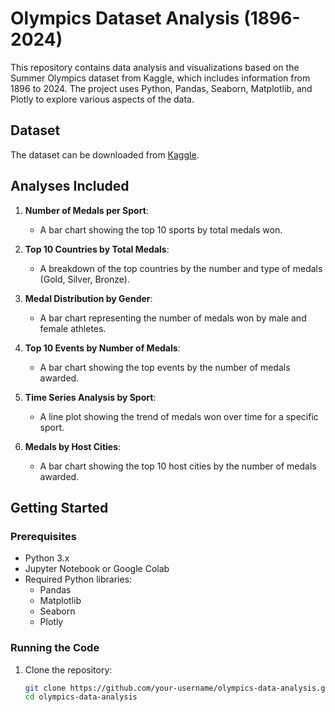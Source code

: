 # Olympics Dataset Analysis (1896-2024)

This repository contains data analysis and visualizations based on the Summer Olympics dataset from Kaggle, which includes information from 1896 to 2024. The project uses Python, Pandas, Seaborn, Matplotlib, and Plotly to explore various aspects of the data.

## Dataset

The dataset can be downloaded from [Kaggle](https://www.kaggle.com/datasets/stefanydeoliveira/summer-olympics-medals-1896-2024).

## Analyses Included

1. **Number of Medals per Sport**:
   - A bar chart showing the top 10 sports by total medals won.
   
2. **Top 10 Countries by Total Medals**:
   - A breakdown of the top countries by the number and type of medals (Gold, Silver, Bronze).
   
3. **Medal Distribution by Gender**:
   - A bar chart representing the number of medals won by male and female athletes.
   
4. **Top 10 Events by Number of Medals**:
   - A bar chart showing the top events by the number of medals awarded.
   
5. **Time Series Analysis by Sport**:
   - A line plot showing the trend of medals won over time for a specific sport.

6. **Medals by Host Cities**:
   - A bar chart showing the top 10 host cities by the number of medals awarded.

## Getting Started

### Prerequisites

- Python 3.x
- Jupyter Notebook or Google Colab
- Required Python libraries:
  - Pandas
  - Matplotlib
  - Seaborn
  - Plotly

### Running the Code

1. Clone the repository:
   ```bash
   git clone https://github.com/your-username/olympics-data-analysis.git
   cd olympics-data-analysis
